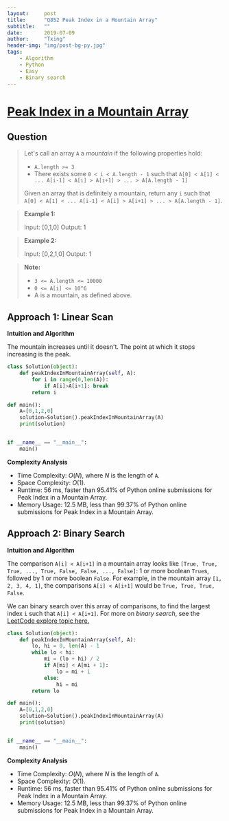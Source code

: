 ```yaml
---
layout:     post
title:      "Q852 Peak Index in a Mountain Array"
subtitle:   ""
date:       2019-07-09
author:     "Txing"
header-img: "img/post-bg-py.jpg"
tags:
    - Algorithm
    - Python
    - Easy
    - Binary search
---
```


# [Peak Index in a Mountain Array](https://leetcode.com/problems/peak-index-in-a-mountain-array/)

## Question 

> Let's call an array `A` a *mountain* if the following properties hold:
>
> - `A.length >= 3`
> - There exists some `0 < i < A.length - 1` such that `A[0] < A[1] < ... A[i-1] < A[i] > A[i+1] > ... > A[A.length - 1]`
>
> Given an array that is definitely a mountain, return any `i` such that `A[0] < A[1] < ... A[i-1] < A[i] > A[i+1] > ... > A[A.length - 1]`.

> **Example 1:**
>
> Input: [0,1,0]
> Output: 1

> **Example 2:**
>
> Input: [0,2,1,0]
> Output: 1

> **Note:**
>
> - `3 <= A.length <= 10000`
> - `0 <= A[i] <= 10^6`
> - A is a mountain, as defined above.

## Approach 1: Linear Scan

**Intuition and Algorithm**

The mountain increases until it doesn't. The point at which it stops increasing is the peak.

```python
class Solution(object):
    def peakIndexInMountainArray(self, A):
        for i in range(0,len(A)):
            if A[i]>A[i+1]: break
        return i

def main():
    A=[0,1,2,0]
    solution=Solution().peakIndexInMountainArray(A)
    print(solution)


if __name__ == "__main__":
    main()
```

**Complexity Analysis**

- Time Complexity: *O*(*N*), where *N* is the length of `A`.
- Space Complexity: *O*(1).
- Runtime: 56 ms, faster than 95.41% of Python online submissions for Peak Index in a Mountain Array.
- Memory Usage: 12.5 MB, less than 99.37% of Python online submissions for Peak Index in a Mountain Array.



## Approach 2: Binary Search

**Intuition and Algorithm**

The comparison `A[i] < A[i+1]` in a mountain array looks like `[True, True, True, ..., True, False, False, ..., False]`: 1 or more boolean `True`s, followed by 1 or more boolean `False`. For example, in the mountain array `[1, 2, 3, 4, 1]`, the comparisons `A[i] < A[i+1]` would be `True, True, True, False`.

We can binary search over this array of comparisons, to find the largest index `i` such that `A[i] < A[i+1]`. For more on *binary search*, see the [LeetCode explore topic here.](https://leetcode.com/explore/learn/card/binary-search/)

```python
class Solution(object):
    def peakIndexInMountainArray(self, A):
        lo, hi = 0, len(A) - 1
        while lo < hi:
            mi = (lo + hi) / 2
            if A[mi] < A[mi + 1]:
                lo = mi + 1
            else:
                hi = mi
        return lo

def main():
    A=[0,1,2,0]
    solution=Solution().peakIndexInMountainArray(A)
    print(solution)


if __name__ == "__main__":
    main()
```

**Complexity Analysis**

- Time Complexity: *O*(*N*), where *N* is the length of `A`.
- Space Complexity: *O*(1).
- Runtime: 56 ms, faster than 95.41% of Python online submissions for Peak Index in a Mountain Array.
- Memory Usage: 12.5 MB, less than 99.37% of Python online submissions for Peak Index in a Mountain Array.